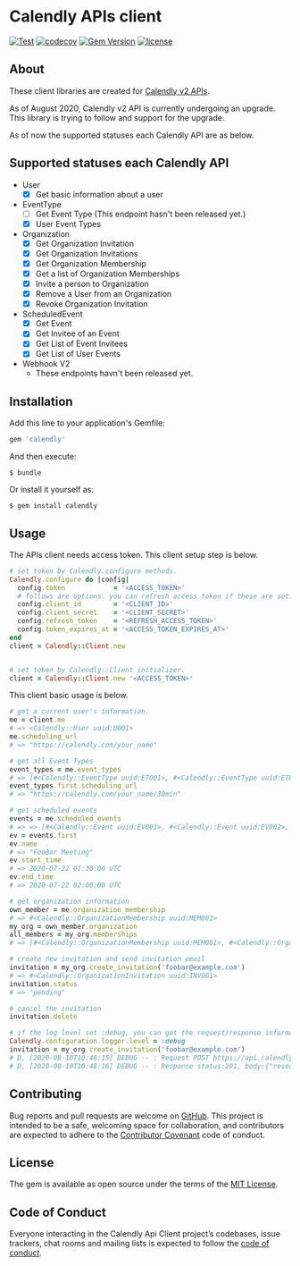 # Calendly APIs client

[![Test](https://github.com/koshilife/calendly-api-ruby-client/workflows/Test/badge.svg)](https://github.com/koshilife/calendly-api-ruby-client/actions?query=workflow%3ATest)
[![codecov](https://codecov.io/gh/koshilife/calendly-api-ruby-client/branch/master/graph/badge.svg)](https://codecov.io/gh/koshilife/calendly-api-ruby-client)
[![Gem Version](https://badge.fury.io/rb/calendly.svg)](http://badge.fury.io/rb/calendly)
[![license](https://img.shields.io/github/license/koshilife/calendly-api-ruby-client)](https://github.com/koshilife/calendly-api-ruby-client/blob/master/LICENSE.txt)

## About

These client libraries are created for [Calendly v2 APIs](https://calendly.stoplight.io/docs/gh/calendly/api-docs).

As of August 2020, Calendly v2 API is currently undergoing an upgrade.
This library is trying to follow and support for the upgrade.

As of now the supported statuses each Calendly API are as below.

## Supported statuses each Calendly API

- User
  - [x] Get basic information about a user
- EventType
  - [ ] Get Event Type (This endpoint hasn't been released yet.)
  - [x] User Event Types
- Organization
  - [x] Get Organization Invitation
  - [x] Get Organization Invitations
  - [x] Get Organization Membership
  - [x] Get a list of Organization Memberships
  - [x] Invite a person to Organization
  - [x] Remove a User from an Organization
  - [x] Revoke Organization Invitation
- ScheduledEvent
  - [x] Get Event
  - [x] Get Invitee of an Event
  - [x] Get List of Event Invitees
  - [x] Get List of User Events
- Webhook V2
  - These endpoints havn't been released yet.

## Installation

Add this line to your application's Gemfile:

```ruby
gem 'calendly'
```

And then execute:

    $ bundle

Or install it yourself as:

    $ gem install calendly

## Usage

The APIs client needs access token.
This client setup step is below.

```ruby
# set token by Calendly.configure methods.
Calendly.configure do |config|
  config.token            = '<ACCESS_TOKEN>'
  # follows are options. you can refresh access token if these are set.
  config.client_id        = '<CLIENT_ID>'
  config.client_secret    = '<CLIENT_SECRET>'
  config.refresh_token    = '<REFRESH_ACCESS_TOKEN>'
  config.token_expires_at = '<ACCESS_TOKEN_EXPIRES_AT>'
end
client = Calendly::Client.new


# set token by Calendly::Client initializer.
client = Calendly::Client.new '<ACCESS_TOKEN>'
```

This client basic usage is below.

```ruby
# get a current user's information.
me = client.me
# => <Calendly::User uuid:U001>
me.scheduling_url
# => "https://calendly.com/your_name"

# get all Event Types
event_types = me.event_types
# => [#<Calendly::EventType uuid:ET001>, #<Calendly::EventType uuid:ET002>, #<Calendly::EventType uuid:ET003>]
event_types.first.scheduling_url
# => "https://calendly.com/your_name/30min"

# get scheduled events
events = me.scheduled_events
# => => [#<Calendly::Event uuid:EV001>, #<Calendly::Event uuid:EV002>, #<Calendly::Event uuid:EV003>]
ev = events.first
ev.name
# => "FooBar Meeting"
ev.start_time
# => 2020-07-22 01:30:00 UTC
ev.end_time
# => 2020-07-22 02:00:00 UTC

# get organization information
own_member = me.organization_membership
# => #<Calendly::OrganizationMembership uuid:MEM001>
my_org = own_member.organization
all_members = my_org.memberships
# => [#<Calendly::OrganizationMembership uuid:MEM001>, #<Calendly::OrganizationMembership uuid:MEM002>]

# create new invitation and send invitation email
invitation = my_org.create_invitation('foobar@example.com')
# => #<Calendly::OrganizationInvitation uuid:INV001>
invitation.status
# => "pending"

# cancel the invitation
invitation.delete

# if the log level set :debug, you can get the request/response information.
Calendly.configuration.logger.level = :debug
invitation = my_org.create_invitation('foobar@example.com')
# D, [2020-08-10T10:48:15] DEBUG -- : Request POST https://api.calendly.com/organizations/ORG001/invitations params:, body:{:email=>"foobar@example.com"}
# D, [2020-08-10T10:48:16] DEBUG -- : Response status:201, body:{"resource":{"created_at":"2020-08-10T10:48:16.051159Z","email":"foobar@example.com","last_sent_at":"2020-08-10T10:48:16.096518Z","organization":"https://api.calendly.com/organizations/ORG001","status":"pending","updated_at":"2020-08-10T10:48:16.051159Z","uri":"https://api.calendly.com/organizations/ORG001/invitations/INV001"}}
```

## Contributing

Bug reports and pull requests are welcome on [GitHub](https://github.com/koshilife/calendly-api-ruby-client). This project is intended to be a safe, welcoming space for collaboration, and contributors are expected to adhere to the [Contributor Covenant](http://contributor-covenant.org) code of conduct.

## License

The gem is available as open source under the terms of the [MIT License](https://opensource.org/licenses/MIT).

## Code of Conduct

Everyone interacting in the Calendly Api Client project’s codebases, issue trackers, chat rooms and mailing lists is expected to follow the [code of conduct](https://github.com/koshilife/calendly-api-ruby-client/blob/master/CODE_OF_CONDUCT.md).
